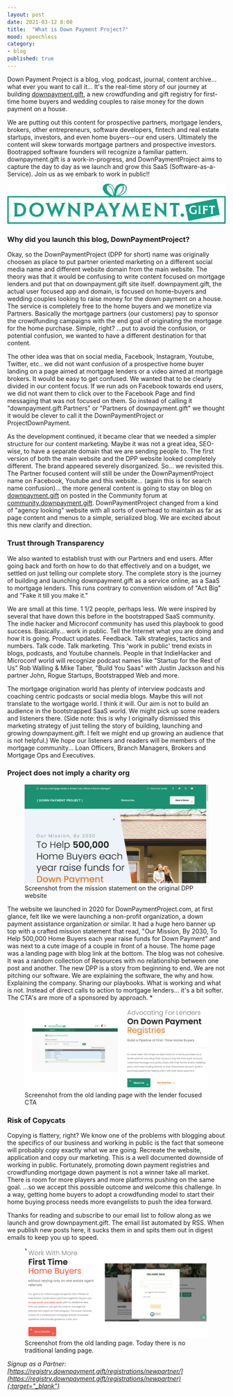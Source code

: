 ```yaml
---
layout: post
date: 2021-03-12 8:00
title:  "What is Down Payment Project?"
mood: speechless
category: 
- blog
published: true
---
```


Down Payment Project is a blog, vlog, podcast, journal, content archive... what ever you want to call it...  It's the real-time story of our journey at building [downpayment.gift](https://downpayment.gift/), a new crowdfunding and gift registry for first-time home buyers and wedding couples to raise money for the down payment on a house.

We are putting out this content for prospective partners, mortgage lenders, brokers, other entrepreneurs, software developers, fintech and real estate startups, investors, and even home buyers--our end users.  Ultimately the content will skew torwards mortgage partners and prospective investors.  Bootrapped software founders will recognize a familiar pattern.   downpayment.gift is a work-in-progress, and DownPaymentProject aims to capture the day to day as we launch and grow this SaaS (Software-as-a-Service).  Join us as we embark to work in public!!

![downpayment.gift logo](/assets/images/DPG_Final_Logo.png)

<!--more-->

### Why did you launch this blog, DownPaymentProject?

Okay, so the DownPaymentProject (DPP for short) name was originally choosen as place to put partner oriented marketing on a different social media name and different website domain from the main website.  The theory was that it would be confusing to write content focused on mortgage lenders and put that on downpayment.gift site itself.  downpayment.gift, the actual user focused app and domain, is focused on home-buyers and wedding couples looking to raise money for the down payment on a house.  The service is completely free to the home buyers and we monetize via Partners.  Basically the mortgage partners (our customers) pay to sponsor the crowdfunding campaigns with the end goal of originating the mortgage for the home purchase.  Simple, right?   ...put to avoid the confusion, or potential confusion, we wanted to have a different destination for that content.  

The other idea was that on social media, Facebook, Instagram, Youtube, Twitter, etc.. we did not want confusion of a prospective home buyer  landing on a page aimed at mortgage lenders or a video aimed at mortgage brokers.  It would be easy to get confused.  We wanted that to be clearly divided in our content focus.  If we run ads on Facebook towards end users, we did not want them to click over to the Facebook Page and find messaging that was not focused on them.   So instead of calling it "downpayment.gift Partners" or "Partners of downpayment.gift" we thought it would be clever to call it the DownPaymentProject or ProjectDownPayment.

As the development continued, it became clear that we needed a simpler structure for our content marketing.   Maybe it was not a great idea, SEO-wise, to have a separate domain that we are sending people to.  The first version of both the main website and the DPP website looked completely different.  The brand appeared severely disorganized.   So... we revisited this.  The Partner focused content will still be under the DownPaymentProject name on Facebook, Youtube and this website... (again this is for search name confusion)... the more general content is going to stay on blog on [downpayment.gift](https://downpayment.gift/) on posted in the Community forum at [community.downpayment.gift](https://community.downpayment.gift).  DownPaymentProject changed from a kind of "agency looking" website with all sorts of overhead to maintain as far as page content and menus to a simple, serialized blog.  We are excited about this new clarify and direction.

### Trust through Transparency 

We also wanted to establish trust with our Partners and end users.  After going back and forth on how to do that effectively and on a budget, we settled on just telling our complete story.  The complete story is the journey of building and launching downpayment.gift as a service online, as a SaaS to mortgage lenders.  This runs contrary to convention wisdom of "Act Big" and "Fake it till you make it."  

We are small at this time.  1 1/2 people, perhaps less.  We were inspired by several that have down this before in the bootstrapped SaaS community.  The indie hacker and Microconf community has used this playbook to good success.  Basically... work in public.  Tell the Internet what you are doing and how it is going.  Product updates.  Feedback.  Talk strategies, tactics and numbers.  Talk code. Talk marketing.  This 'work in public' trend exists in blogs, podcasts, and Youtube channels.   People in that IndieHacker and Microconf world will recognize podcast names like "Startup for the Rest of Us" Rob Walling & Mike Taber, "Build You Saas" with Justin Jackson and his partner John, Rogue Startups, Bootstrapped Web and more.    

The mortgage origination world has plenty of interview podcasts and coaching centric podcasts or social media blogs.  Maybe this will not translate to the wortgage world.   I think it will.  Our aim is not to build an audience in the bootstrapped SaaS world.  We might pick up some readers and listeners there.   (Side note:  this is why I originally dismissed this marketing strategy of just telling the story of building, launching and growing downpayment.gift.  I felt we might end up growing an audience that is not helpful.)  We hope our listeners and readers will be members of the mortgage community... Loan Officers, Branch Managers, Brokers and Mortgage Ops and Executives.

### Project does not imply a charity org

<figure>
    <img src="/assets/images/screenshots/legacy1.png" />
    <figcaption>Screenshot from the mission statement on the original DPP website</figcaption>
</figure>

The website we launched in 2020 for DownPaymentProject.com, at first glance, felt like we were launching a non-profit organization, a down payment assistance organization or similar.  It had a huge hero banner up top with a crafted mission statement that read, "Our Mission, By 2030, To Help 500,000 Home Buyers each year raise funds for Down Payment" and was next to a cute image of a couple in front of a house.  The home page was a landing page with blog link at the bottom.  The blog was not cohesive.  It was a random collection of Resources with no relationship between one post and another.   The new DPP is a story from beginning to end.   We are not pitching our software.  We are explaining the software, the why and how.  Explaining the company.  Sharing our playbooks.  What is working and what is not.  Instead of direct calls to action to mortgage lenders... it's a bit softer.  The CTA's are more of a sponsored by approach.  * 

<figure>
    <img src="/assets/images/screenshots/legacy2.png" />
    <figcaption>Screenshot from the old landing page with the lender focused CTA</figcaption>
</figure>

### Risk of Copycats

Copying is flattery, right?  We know one of the problems with blogging about the specifics of our business and working in public is the fact that someone will probably copy exactly what we are going. Recreate the website, application and copy our marketing.   This is a well documented downside of working in public.  Fortunately, promoting down payment registries and crowdfunding mortgage down payment is not a winner take all market.   There is room for more players and more platforms pushing on the same goal.  ...so we accept this possible outcome and welcome this challenge.  In a way, getting home buyers to adopt a crowdfunding model to start their home buying process needs more evangelists to push the idea forward.

Thanks for reading and subscribe to our email list to follow along as we launch and grow downpayment.gift.   The email list automated by RSS.  When we publish new posts here, it sucks them in and spits them out in digest emails to keep you up to speed.

<figure>
    <img src="/assets/images/screenshots/legacy3.png" />
    <figcaption>Screenshot from the old landing page.   Today there is no traditional landing page.</figcaption>
</figure>



*Signup as a Partner: [https://registry.downpayment.gift/registrations/newpartner/](https://registry.downpayment.gift/registrations/newpartner){:target="_blank"}*
